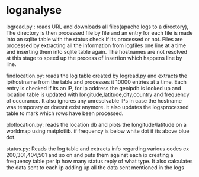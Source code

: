 # loganalyse

logread.py : reads URL and downloads all files(apache logs to a directory), The directory is then processed file by file and an entry for each file is made into an sqlite table with the status check if its processed or not. Files are processed by extracting all the information from logfiles one line at a time and inserting them into sqlite table again. The hostnames are not resolved at this stage to speed up the process of insertion which happens line by line. 

findlocation.py: reads the log table created by logread.py and extracts the ip/hostname from the table and processes it 10000 entries at a time. Each entry is checked if its an IP, for ip address the geoipdb is looked up and location table is updated with longitude,latitude,city,country and frequency of occurance. It also ignores any unresolvable IPs in case the hostname was temporary or doesnt exist anymore. it also updates the logsprocessed table to mark which rows have been processed.

plotlocation.py: reads the location db and plots the longitude/latitude on a worldmap using matplotlib. if frequency is below white dot if its above blue dot.

status.py: Reads the log table and extracts info regarding various codes ex 200,301,404,501 and so on and puts them against each ip creating a frequency table per ip how many status reply of what type. It also calculates the data sent to each ip adding up all the data sent mentioned in the logs